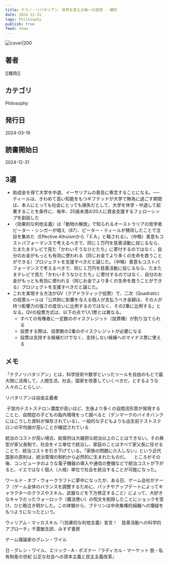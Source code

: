 ```yaml
---
title: テクノ・リバタリアン　世界を変える唯一の思想 - 橘玲
date: 2024-12-31
tags: Philosophy
publish: true
feed: show
---
```

![cover|200](http://books.google.com/books/content?id=SPH7EAAAQBAJ&printsec=frontcover&img=1&zoom=1&edge=curl&source=gbs_api)
## 著者
[[橘玲]]
## カテゴリ
Philosophy
## 発行日
2024-03-19
## 読書開始日
2024-12-31

## 3選
 - 助成金を得て大学を中退、イーサリアムの普及に専念することになる。──ティールは、きわめて高い知能をもつギフテッドが大学で無為に過ごす期間は、本人にとっても社会にとっても損失だとして、大学を休学・中退して起業することを条件に、毎年、20歳未満の20人に資金支援するフェローシップを創設した
 - 〈効果的な利他主義〉は「動物の解放」で知られるオーストラリアの哲学者ピーター・シンガーが唱え（87）、ピーター・ティールが賛同したことで注目を集めた（Effective Altruismから「ＥＡ」と略される）。（中略）善意もコストパフォーマンスで考えるべきで、同じ１万円を慈善活動に投じるなら、たまたまテレビで見た「かわいそうなひとたち」に寄付するのではなく、自分のお金がもっとも有効に使われる（同じお金でより多くの生命を救うことができる）プロジェクトを支援すべきだと論じた。（中略）善意もコストパフォーマンスで考えるべきで、同じ１万円を慈善活動に投じるなら、たまたまテレビで見た「かわいそうなひとたち」に寄付するのではなく、自分のお金がもっとも有効に使われる（同じお金でより多くの生命を救うことができる）プロジェクトを支援すべきだと論じた。
 - これを実現する方法がQV（クアドラティック投票）で、二次（Quadratic）の投票ルールは「公共財に影響を与える個人が支払うべき金額は、その人が持つ影響力の強さの度合いに比例するのではなく、その2乗に比例する」となる。QVの投票方式は、以下の点で1人1票とは異なる。
	- ﻿すべての有権者に一定数のボイスクレジット（投票権）が割り当てられる
	- ﻿投票する際は、投票数の2乗のボイスクレジットが必要になる
	- ﻿投票は支持する候補だけでなく、支持しない候補へのマイナス票に使える

## メモ
「テクノリバタリアン」とは，科学技術や数学といったツールを自由のもとで最大限に活用して，人間生活，社会，国家を改善していくべきだ，とするような人々のことらしい．

リバタリアンは自由主義者


 子宮内テストステロン濃度が高いほど、生後より多くの自閉流形質が発現することと、自閉症の子どもの脂内環境をって調べると（デンマークのバイオバンクにはこうした資料が保存されている）、一般的な子どもよりも出生前テストステロンの平均値が高いことが確認されている

統治のコストが高い場合、総督府は大雑把な統治以上のことはできない。その典型が家父長制で、社会をイエ単位で統治し、家庭のことはすべて家父長に任せることで、統治コストを引き下げている。「家族の問題に介入しない」という近代国家の原則は、統治管理の制約から必然的に生まれたものだ。 　ところがその後、コンピュータのような電子機器の導入や通信の整備などで統治コストが下がると、イエではなく個人（人格）単位で社会を統治することが可能になった。


ワールド・オブ・ウォークラフトに夢中になったが、ある日、ゲーム会社がナーフ（ゲーム全体のバランスを調整するために、パッチやアップデートによってキャラクターのクラスやスキル、武器などを下方修正すること）によって、大好きなキャラだったウォーロック（魔法使い）の呪文を削除したことにショックを受け、ひと晩泣き明かした。この体験から、ブテリンは中央集権的組織への懐疑をもつようになったという。




ウィリアム・マッカスキル『〈効果的な利他主義〉宣言！　慈善活動への科学的アプローチ』千葉敏生訳、みすず書房

ゲーム理論家のグレン・ワイル


日・グレン・ワイル、エリック・A・ポズナー『ラディカル・マーケット 脱・私有財産の世紀 公正な社会への資本主義と民主主義改革』